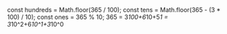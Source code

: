 const hundreds = Math.floor(365 / 100);
const tens = Math.floor(365 -  (3 * 100) / 10);
const ones = 365 % 10;
365 = 3*100+6*10+5*1 = 3*10^2+6*10^1+3*10^0
